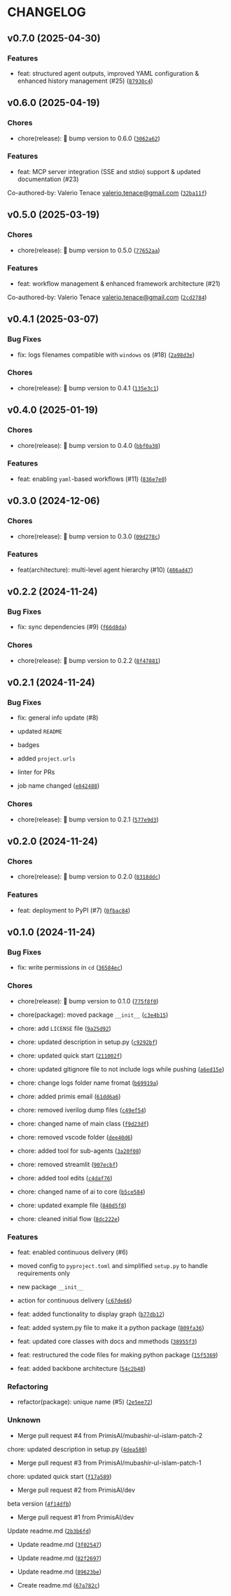 # CHANGELOG


## v0.7.0 (2025-04-30)

### Features

* feat: structured agent outputs, improved YAML configuration & enhanced history management (#25) ([`87930c4`](https://github.com/PrimisAI/nexus/commit/87930c43c85e1787b99179536c9342331a75e038))


## v0.6.0 (2025-04-19)

### Chores

* chore(release): 🚀 bump version to 0.6.0 ([`3062a62`](https://github.com/PrimisAI/nexus/commit/3062a6241a2bbea9839df0ac02d0f7b8cbf629fc))

### Features

* feat: MCP server integration (SSE and stdio) support & updated documentation (#23)

Co-authored-by: Valerio Tenace <valerio.tenace@gmail.com> ([`32ba11f`](https://github.com/PrimisAI/nexus/commit/32ba11f7ee7c138a77f01542d72e06c046f5598a))


## v0.5.0 (2025-03-19)

### Chores

* chore(release): 🚀 bump version to 0.5.0 ([`77652aa`](https://github.com/PrimisAI/nexus/commit/77652aa2f298d35f30ea9398d407ccce530f0ec9))

### Features

* feat: workflow management & enhanced framework architecture (#21)

Co-authored-by: Valerio Tenace <valerio.tenace@gmail.com> ([`2cd2784`](https://github.com/PrimisAI/nexus/commit/2cd2784908195554d2ff3830a2f49a18027ee712))


## v0.4.1 (2025-03-07)

### Bug Fixes

* fix: logs filenames compatible with `windows` os (#18) ([`2a98d3e`](https://github.com/PrimisAI/nexus/commit/2a98d3eddbd941df878ecc74ca5cb57bc457af91))

### Chores

* chore(release): 🚀 bump version to 0.4.1 ([`135e3c1`](https://github.com/PrimisAI/nexus/commit/135e3c1f7480bf7005b1062eaf2e42f3bdbeb572))


## v0.4.0 (2025-01-19)

### Chores

* chore(release): 🚀 bump version to 0.4.0 ([`bbf0a38`](https://github.com/PrimisAI/nexus/commit/bbf0a380da5b726639fbe74b24d43cbc0f79d953))

### Features

* feat: enabling `yaml`-based workflows (#11) ([`836e7e0`](https://github.com/PrimisAI/nexus/commit/836e7e06ce3190e87f40cd5ffe59fac284b1b78d))


## v0.3.0 (2024-12-06)

### Chores

* chore(release): 🚀 bump version to 0.3.0 ([`09d278c`](https://github.com/PrimisAI/nexus/commit/09d278c204ea3f3610a29f815f4ae4699f4858b3))

### Features

* feat(architecture): multi-level agent hierarchy (#10) ([`486ad47`](https://github.com/PrimisAI/nexus/commit/486ad478455f37bfe697620b434dfc1894512b84))


## v0.2.2 (2024-11-24)

### Bug Fixes

* fix: sync dependencies (#9) ([`f66d8da`](https://github.com/PrimisAI/nexus/commit/f66d8dabfcf2f37f2ed8aa4b81ff4d990f474e11))

### Chores

* chore(release): 🚀 bump version to 0.2.2 ([`8f47881`](https://github.com/PrimisAI/nexus/commit/8f47881a9e38c624963957241e141d771f66fa1b))


## v0.2.1 (2024-11-24)

### Bug Fixes

* fix: general info update (#8)

* updated `README`

* badges

* added `project.urls`

* linter for PRs

* job name changed ([`e042488`](https://github.com/PrimisAI/nexus/commit/e04248851d0067a2ec72e15e7e7e86c9a9509a5e))

### Chores

* chore(release): 🚀 bump version to 0.2.1 ([`577e9d3`](https://github.com/PrimisAI/nexus/commit/577e9d3b0819823dc2d14bb72307d52e859cdbcf))


## v0.2.0 (2024-11-24)

### Chores

* chore(release): 🚀 bump version to 0.2.0 ([`8318ddc`](https://github.com/PrimisAI/nexus/commit/8318ddc5e1466679a3812c5d9003d80de016e0da))

### Features

* feat: deployment to PyPI (#7) ([`0fbac84`](https://github.com/PrimisAI/nexus/commit/0fbac84f6efeb8a8ff2c92384d7f9749fd0ed7be))


## v0.1.0 (2024-11-24)

### Bug Fixes

* fix: write permissions in `cd` ([`36584ec`](https://github.com/PrimisAI/nexus/commit/36584ec8b9c48e57cb1711fb4241988c2c37a2d9))

### Chores

* chore(release): 🚀 bump version to 0.1.0 ([`775f8f0`](https://github.com/PrimisAI/nexus/commit/775f8f04b3fb3d49052c4a1f4d2abfa512c60c58))

* chore(package): moved package `__init__` ([`c3e4b15`](https://github.com/PrimisAI/nexus/commit/c3e4b15355e65d27b80736546eaa733cc0acd6dd))

* chore: add `LICENSE` file ([`9a25d92`](https://github.com/PrimisAI/nexus/commit/9a25d922eb9004571b464898b81d3956aa1a0280))

* chore: updated description in setup.py ([`c9292bf`](https://github.com/PrimisAI/nexus/commit/c9292bf20f45ac2f07035138b5b65c4ea79e6cbb))

* chore: updated quick start ([`211002f`](https://github.com/PrimisAI/nexus/commit/211002f6eefb576eb2a040fe9434e7fd6a6843d4))

* chore: updated gitignore file to not include logs while  pushing ([`a6ed15e`](https://github.com/PrimisAI/nexus/commit/a6ed15e013e814993323b3ea324f26031becc869))

* chore: change logs folder name fromat ([`b69919a`](https://github.com/PrimisAI/nexus/commit/b69919a69d77e48bb7b75267304d35d570074e35))

* chore: added primis email ([`61dd6a6`](https://github.com/PrimisAI/nexus/commit/61dd6a678daebe7377a6cc8e3c265fd7a15ebde5))

* chore: removed iverilog dump files ([`c49ef54`](https://github.com/PrimisAI/nexus/commit/c49ef54a7fb5d2fe660acf9927c9ace75f80a0e4))

* chore: changed name of main class ([`f9d23df`](https://github.com/PrimisAI/nexus/commit/f9d23dfabb59a5ba2b84131abf091e968631913f))

* chore: removed vscode folder ([`dee40d6`](https://github.com/PrimisAI/nexus/commit/dee40d6575e4984f32caddd646f7185d44eca6d9))

* chore: added tool for sub-agents ([`3a20f08`](https://github.com/PrimisAI/nexus/commit/3a20f08a09bcaf6100e00a2d81a3ee3f95939a83))

* chore: removed streamlit ([`907ecbf`](https://github.com/PrimisAI/nexus/commit/907ecbf09d259ecc4ffdf7a96f95d7b09178201a))

* chore: added tool edits ([`c4daf76`](https://github.com/PrimisAI/nexus/commit/c4daf760c4a73b325882bacbe343851477f924f4))

* chore: changed name of ai to core ([`b5ce584`](https://github.com/PrimisAI/nexus/commit/b5ce584350556152db5c23cc449d12e73a331b95))

* chore: updated example file ([`840d5f8`](https://github.com/PrimisAI/nexus/commit/840d5f8e5b386375bc303bfb7bab12032f8cdb98))

* chore: cleaned initial flow ([`8dc222e`](https://github.com/PrimisAI/nexus/commit/8dc222e721cc8b9b08e3fc242d5001bd9ef884ac))

### Features

* feat: enabled continuous delivery (#6)

* moved config to `pyproject.toml` and simplified `setup.py` to handle requirements only

* new package `__init__`

* action for continuous delivery ([`c67de66`](https://github.com/PrimisAI/nexus/commit/c67de664fcb68fd31252cde94ab5c97c84bedac1))

* feat: added functionality to display graph ([`b77db12`](https://github.com/PrimisAI/nexus/commit/b77db1246edc59ad3fed3a8df00297560f5637ae))

* feat: added system.py file to make it a python package ([`809fa36`](https://github.com/PrimisAI/nexus/commit/809fa369e1b6c5d75ed569f8065b434a0ee15656))

* feat: updated core classes with docs and mmethods ([`38955f3`](https://github.com/PrimisAI/nexus/commit/38955f3e975406e3daf169c6be42f17a1fbfc740))

* feat: restructured the code files for making python package ([`15f5369`](https://github.com/PrimisAI/nexus/commit/15f53697019636f7b1883e560c60322555b2b860))

* feat: added backbone architecture ([`54c2b40`](https://github.com/PrimisAI/nexus/commit/54c2b40e0a2e7b4c66db729655074479165147b7))

### Refactoring

* refactor(package): unique name (#5) ([`2e5ee72`](https://github.com/PrimisAI/nexus/commit/2e5ee72088baa8d6c77b89df68c25af36bf8a138))

### Unknown

* Merge pull request #4 from PrimisAI/mubashir-ul-islam-patch-2

chore: updated description in setup.py ([`4dea580`](https://github.com/PrimisAI/nexus/commit/4dea58073c2cf8debc68120f7c0a2b277d751f65))

* Merge pull request #3 from PrimisAI/mubashir-ul-islam-patch-1

chore: updated quick start ([`f17a589`](https://github.com/PrimisAI/nexus/commit/f17a58944f9002814ccf00879c693d974bb8a42a))

* Merge pull request #2 from PrimisAI/dev

beta version ([`4f14dfb`](https://github.com/PrimisAI/nexus/commit/4f14dfb217b742acc09d5730ae311d1d2824d3df))

* Merge pull request #1 from PrimisAI/dev

Update readme.md ([`2b3b6fd`](https://github.com/PrimisAI/nexus/commit/2b3b6fd650bf09066fd16d814ddbd59a84786e66))

* Update readme.md ([`3f02547`](https://github.com/PrimisAI/nexus/commit/3f0254708d616753543572ffe5bb126846b089f6))

* Update readme.md ([`82f2697`](https://github.com/PrimisAI/nexus/commit/82f2697ca1b56da295046e90b04281d074412a44))

* Update readme.md ([`89623be`](https://github.com/PrimisAI/nexus/commit/89623be2dd087608c35b243133bf32e48bd8c795))

* Create readme.md ([`67a782c`](https://github.com/PrimisAI/nexus/commit/67a782c3ae3e8284a226031368ec849ee38a4999))
